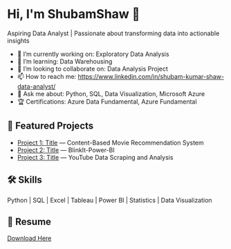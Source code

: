 
# Hi, I'm  ShubamShaw 👋

Aspiring Data Analyst | Passionate about transforming data into actionable insights

- 🔭 I’m currently working on: Exploratory Data Analysis
- 🌱 I’m learning: Data Warehousing
- 👯 I’m looking to collaborate on: Data Analysis Project
- 📫 How to reach me: https://www.linkedin.com/in/shubam-kumar-shaw-data-analyst/
- 💬 Ask me about: Python, SQL, Data Visualization, Microsoft Azure
- 🏆 Certifications: Azure Data Fundamental, Azure Fundamental

## 📌 Featured Projects
- [Project 1: Title](https://github.com/shawshubam/Movie_Recommendation) — Content-Based Movie Recommendation System
- [Project 2: Title](https://github.com/shawshubam/BlinkIt-Power-BI) — BlinkIt-Power-BI
- [Project 3: Title](https://github.com/shawshubam/Youtube-Data-Scrapping-using-API-Integration) — YouTube Data Scraping and Analysis

## 🛠️ Skills
Python | SQL | Excel | Tableau | Power BI | Statistics | Data Visualization

## 📄 Resume
[Download Here](https://docs.google.com/document/d/1sKWfkT5dBxGf_KH7ld1sRRWlWstN1dTN/edit?usp=drive_link&ouid=112179906295860159734&rtpof=true&sd=true)
 

